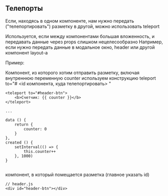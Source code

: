## Телепорты

Если, находясь в одном компоненте, нам нужно передать ("телепортировать") разметку в другой, можно использовать teleport

Используется, если между компонентами большая вложенность, и передавать данные через props слишком нецелесообразно
Например, если нужно передать данные в модальное окно, header или другой компонент layout-а

Пример:

Компонент, из которого хотим отправить разметку, включая внутреннюю переменную counter
используем конструкцию teleport to="# <id компонента, куда телепортировать> "

```
<teleport to="#header-btn">
    <b>Счетчик: {{ counter }}</b>
</teleport>
  
...

data () {
    return {
        counter: 0
    }
},
created () {
    setInterval(() => {
        this.counter++
    }, 1000)
}
  
```

компонент, в который помещается разметка (главное указать id)

```
// header.js
<div id="header-btn"></div>
```


